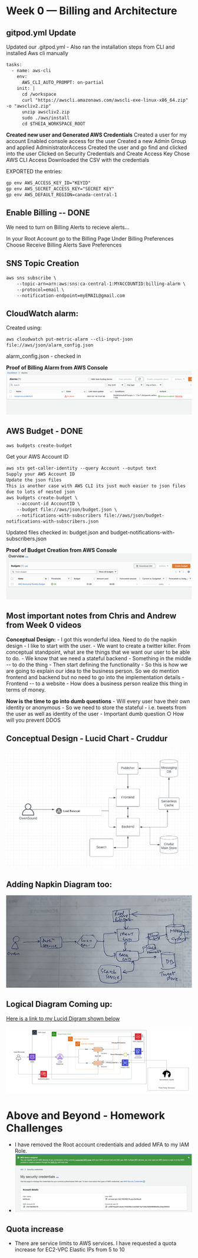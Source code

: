 # Week 0 — Billing and Architecture

## gitpod.yml Update

Updated our .gitpod.yml - Also ran the installation steps from CLI and installed Aws cli manually

```
tasks: 
  - name: aws-cli
    env:
      AWS_CLI_AUTO_PROMPT: on-partial
    init: |
      cd /workspace
      curl "https://awscli.amazonaws.com/awscli-exe-linux-x86_64.zip" -o "awscliv2.zip"
      unzip awscliv2.zip
      sudo ./aws/install
      cd $THEIA_WORKSPACE_ROOT
```

**Created new user and Generated AWS Credentials**
Created a user for my account
Enabled console access for the user
Created a new Admin Group and applied AdministratorAccess
Created the user and go find and clicked into the user
Clicked on Security Credentials and Create Access Key
Chose AWS CLI Access
Downloaded the CSV with the credentials

EXPORTED the entries:
```
gp env AWS_ACCESS_KEY_ID="KEYID"
gp env AWS_SECRET_ACCESS_KEY="SECRET KEY"
gp env AWS_DEFAULT_REGION=canada-central-1
```

## Enable Billing -- DONE
We need to turn on Billing Alerts to recieve alerts...

In your Root Account go to the Billing Page
Under Billing Preferences Choose Receive Billing Alerts
Save Preferences


## SNS Topic Creation
```
aws sns subscribe \
    --topic-arn=arn:aws:sns:ca-central-1:MYACCOUNTID:billing-alarm \
    --protocol=email \
    --notification-endpoint=myEMAIL@gmail.com
```
    
## CloudWatch alarm:

Created using:
```
aws cloudwatch put-metric-alarm --cli-input-json file://aws/json/alarm_config.json
```

alarm_config.json - checked in

**Proof of Billing Alarm from AWS Console**
![Cloudwatch Billing Alarm](assets/billing_alarm.png)


## AWS Budget - DONE
```
aws budgets create-budget
```
Get your AWS Account ID
```
aws sts get-caller-identity --query Account --output text
Supply your AWS Account ID
Update the json files
This is another case with AWS CLI its just much easier to json files due to lots of nested json
aws budgets create-budget \
    --account-id AccountID \
    --budget file://aws/json/budget.json \
    --notifications-with-subscribers file://aws/json/budget-notifications-with-subscribers.json
```

Updated files checked in: budget.json and budget-notifications-with-subscribers.json

**Proof of Budget Creation from AWS Console**
![Budget from AWS Console](assets/budget_awsbootcamp.png)

## Most important notes from Chris and Andrew from Week 0 videos
**Conceptual Design:**
	- I got this wonderful idea. Need to do the napkin design
	- I like to start with the user.
	- We want to create a twitter killer. From conceptual standpoint, what are the things that we want our user to be able to do.
	- We know that we need a stateful backend
	- Something in the middle -- to do the thing
	- Then start defining the functionality
	- So this is how we are going to explain our idea to the business person. So we do mention frontend and backend but no need to go into the implementation details
	- Frontend -- to a website
	- How does a business person realize this thing in terms of money.

**Now is the time to go into dumb questions**
	- Will every user have their own identity or anonymous
	- So we need to store the stateful - i.e. tweets from the user as well as identity of the user
	- Important dumb question
		○ How will you prevent DDOS
    
## Conceptual Design - Lucid Chart - Cruddur
![Conceptual Design by Kush Behl](assets/crudur_conceptual.png)

## Adding Napkin Diagram too:
![Napkin Design by Kush Behl](assets/napkin_design.png)

## Logical Diagram Coming up:
[Here is a link to my Lucid Digram shown below](https://lucid.app/lucidchart/498e3faf-71f2-4b5a-8f5a-dd542ce8726a/edit?viewport_loc=116%2C-33%2C2219%2C967%2CIxwxtCHfjlC~&invitationId=inv_af526d85-a1d4-41ed-b1f3-ebf2482c8fdd)

![Lucid Chard - Logical Design](assets/logical_design.png)


# Above and Beyond - Homework Challenges

- I have removed the Root account credentials and added MFA to my IAM Role. 
- ![MFA Setup](assets/mfa_proof.png)


## Quota increase
- There are service limits to AWS services. I have requested a quota increase for EC2-VPC Elastic IPs from 5 to 10

